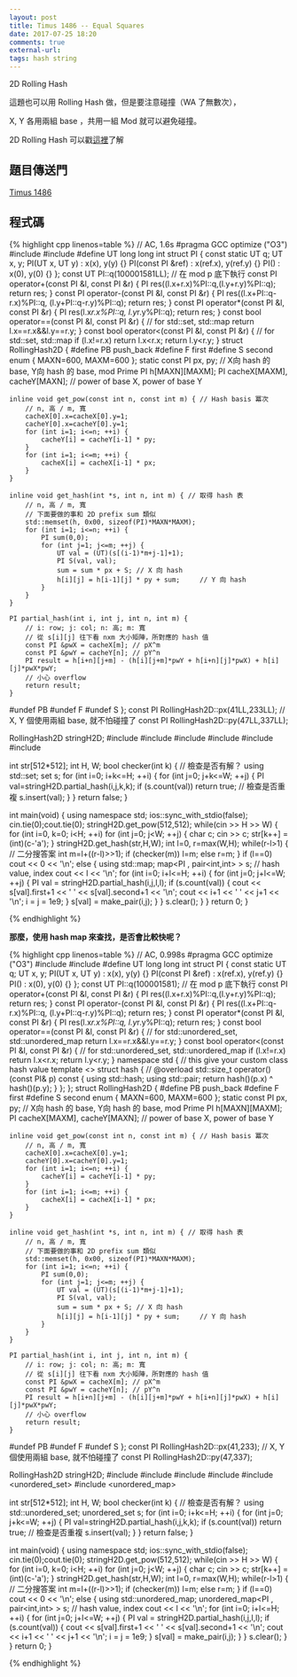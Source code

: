 ```yaml
---
layout: post
title: Timus 1486 -- Equal Squares
date: 2017-07-25 18:20
comments: true
external-url:
tags: hash string
---
```


2D Rolling Hash 

這題也可以用 Rolling Hash 做，但是要注意碰撞（WA 了無數次），

X, Y 各用兩組 base ，共用一組 Mod 就可以避免碰撞。

2D Rolling Hash 可以戳[這裡](https://peter0749.github.io/ContestCo/Rolling_Hash2D.html)了解

## 題目傳送門

[Timus 1486](http://acm.timus.ru/problem.aspx?space=1&num=1486)

## 程式碼

{% highlight cpp linenos=table %}
// AC, 1.6s
#pragma GCC optimize ("O3")
#include <cstring>
#include <functional>
#define UT long long int
struct PI {
    const static UT q;
    UT x, y;
    PI(UT x, UT y) : x(x), y(y) {}
    PI(const PI &ref) : x(ref.x), y(ref.y) {}
    PI() : x(0), y(0) {}
};
const UT PI::q(100001581LL); // 在 mod p 底下執行
const PI operator+(const PI &l, const PI &r) {
    PI res((l.x+r.x)%PI::q,(l.y+r.y)%PI::q);
    return res;
}
const PI operator-(const PI &l, const PI &r) {
    PI res((l.x+PI::q-r.x)%PI::q, (l.y+PI::q-r.y)%PI::q);
    return res;
}
const PI operator*(const PI &l, const PI &r) {
    PI res(l.x*r.x%PI::q, l.y*r.y%PI::q);
    return res;
}
const bool operator==(const PI &l, const PI &r) { // for std::set, std::map
    return l.x==r.x&&l.y==r.y;
}
const bool operator<(const PI &l, const PI &r) {  // for std::set, std::map
    if (l.x!=r.x) return l.x<r.x;
    return l.y<r.y;
}
struct RollingHash2D {
#define PB push_back
#define F first
#define S second
    enum { MAXN=600, MAXM=600 };
    static const PI px, py; // X向 hash 的 base, Y向 hash 的 base, mod Prime
    PI h[MAXN][MAXM];
    PI cacheX[MAXM], cacheY[MAXN]; // power of base X, power of base Y

    inline void get_pow(const int n, const int m) { // Hash basis 冪次
        // n, 高 / m, 寬
        cacheX[0].x=cacheX[0].y=1;
        cacheY[0].x=cacheY[0].y=1;
        for (int i=1; i<=n; ++i) {
            cacheY[i] = cacheY[i-1] * py;
        }
        for (int i=1; i<=m; ++i) {
            cacheX[i] = cacheX[i-1] * px;
        }
    }

    inline void get_hash(int *s, int n, int m) { // 取得 hash 表
        // n, 高 / m, 寬
        // 下面要做的事和 2D prefix sum 類似
        std::memset(h, 0x00, sizeof(PI)*MAXN*MAXM);
        for (int i=1; i<=n; ++i) {
            PI sum(0,0);
            for (int j=1; j<=m; ++j) {
                UT val = (UT)(s[(i-1)*m+j-1]+1);
                PI S(val, val);
                sum = sum * px + S; // X 向 hash
                h[i][j] = h[i-1][j] * py + sum;     // Y 向 hash
            }
        }
    }

    PI partial_hash(int i, int j, int n, int m) {
        // i: row; j: col; n: 高; m: 寬
        // 從 s[i][j] 往下看 nxm 大小矩陣，所對應的 hash 值
        const PI &pwX = cacheX[m]; // pX^m
        const PI &pwY = cacheY[n]; // pY^n
        PI result = h[i+n][j+m] - (h[i][j+m]*pwY + h[i+n][j]*pwX) + h[i][j]*pwX*pwY;
        // 小心 overflow
        return result;
    }
#undef PB
#undef F
#undef S
};
const PI RollingHash2D::px(41LL,233LL); // X, Y 個使用兩組 base, 就不怕碰撞了
const PI RollingHash2D::py(47LL,337LL);

RollingHash2D stringH2D;
#include <iostream>
#include <iomanip>
#include <algorithm>
#include <functional>
#include <set>
#include <map>

int str[512*512];
int H, W;
bool checker(int k) { // 檢查是否有解？
    using std::set;
    set<PI> s;
    for (int i=0; i+k<=H; ++i) {
        for (int j=0; j+k<=W; ++j) {
            PI val=stringH2D.partial_hash(i,j,k,k);
            if (s.count(val)) return true; // 檢查是否重複
            s.insert(val);
        }
    }
    return false;
}

int main(void) {
    using namespace std;
    ios::sync_with_stdio(false);
    cin.tie(0);cout.tie(0);
    stringH2D.get_pow(512,512);
    while(cin >> H >> W) {
        for (int i=0, k=0; i<H; ++i) for (int j=0; j<W; ++j) {
            char c; cin >> c;
            str[k++] = (int)(c-'a');
        }
        stringH2D.get_hash(str,H,W);
        int l=0, r=max(W,H);
        while(r-l>1) { // 二分搜答案
            int m=l+((r-l)>>1);
            if (checker(m)) l=m;
            else r=m;
        }
        if (l==0) cout << 0 << '\n';
        else {
            using std::map;
            map<PI , pair<int,int> > s; // hash value, index
            cout << l << '\n';
            for (int i=0; i+l<=H; ++i) {
                for (int j=0; j+l<=W; ++j) {
                    PI val = stringH2D.partial_hash(i,j,l,l);
                    if (s.count(val)) {
                        cout << s[val].first+1 << ' ' << s[val].second+1 << '\n';
                        cout << i+1 << ' ' << j+1 << '\n';
                        i = j = 1e9;
                    }
                    s[val] = make_pair(i,j);
                }
            }
            s.clear();
        }
    }
    return 0;
}

{% endhighlight %}

**那麼，使用 hash map 來查找，是否會比較快呢？**

{% highlight cpp linenos=table %}
// AC, 0.998s
#pragma GCC optimize ("O3")
#include <cstring>
#include <functional>
#define UT long long int
struct PI {
    const static UT q;
    UT x, y;
    PI(UT x, UT y) : x(x), y(y) {}
    PI(const PI &ref) : x(ref.x), y(ref.y) {}
    PI() : x(0), y(0) {}
};
const UT PI::q(100001581); // 在 mod p 底下執行
const PI operator+(const PI &l, const PI &r) {
    PI res((l.x+r.x)%PI::q,(l.y+r.y)%PI::q);
    return res;
}
const PI operator-(const PI &l, const PI &r) {
    PI res((l.x+PI::q-r.x)%PI::q, (l.y+PI::q-r.y)%PI::q);
    return res;
}
const PI operator*(const PI &l, const PI &r) {
    PI res(l.x*r.x%PI::q, l.y*r.y%PI::q);
    return res;
}
const bool operator==(const PI &l, const PI &r) { // for std::unordered_set, std::unordered_map
    return l.x==r.x&&l.y==r.y;
}
const bool operator<(const PI &l, const PI &r) {  // for std::unordered_set, std::unordered_map
    if (l.x!=r.x) return l.x<r.x;
    return l.y<r.y;
}
namespace std { // this give your custom class hash value
    template <>
    struct hash<PI> {
        // @overload
        std::size_t operator()(const PI& p) const {
            using std::hash;
            using std::pair;
            return hash<UT>()(p.x) ^ hash<UT>()(p.y);
        }
    };
};
struct RollingHash2D {
#define PB push_back
#define F first
#define S second
    enum { MAXN=600, MAXM=600 };
    static const PI px, py; // X向 hash 的 base, Y向 hash 的 base, mod Prime
    PI h[MAXN][MAXM];
    PI cacheX[MAXM], cacheY[MAXN]; // power of base X, power of base Y

    inline void get_pow(const int n, const int m) { // Hash basis 冪次
        // n, 高 / m, 寬
        cacheX[0].x=cacheX[0].y=1;
        cacheY[0].x=cacheY[0].y=1;
        for (int i=1; i<=n; ++i) {
            cacheY[i] = cacheY[i-1] * py;
        }
        for (int i=1; i<=m; ++i) {
            cacheX[i] = cacheX[i-1] * px;
        }
    }

    inline void get_hash(int *s, int n, int m) { // 取得 hash 表
        // n, 高 / m, 寬
        // 下面要做的事和 2D prefix sum 類似
        std::memset(h, 0x00, sizeof(PI)*MAXN*MAXM);
        for (int i=1; i<=n; ++i) {
            PI sum(0,0);
            for (int j=1; j<=m; ++j) {
                UT val = (UT)(s[(i-1)*m+j-1]+1);
                PI S(val, val);
                sum = sum * px + S; // X 向 hash
                h[i][j] = h[i-1][j] * py + sum;     // Y 向 hash
            }
        }
    }

    PI partial_hash(int i, int j, int n, int m) {
        // i: row; j: col; n: 高; m: 寬
        // 從 s[i][j] 往下看 nxm 大小矩陣，所對應的 hash 值
        const PI &pwX = cacheX[m]; // pX^m
        const PI &pwY = cacheY[n]; // pY^n
        PI result = h[i+n][j+m] - (h[i][j+m]*pwY + h[i+n][j]*pwX) + h[i][j]*pwX*pwY;
        // 小心 overflow
        return result;
    }
#undef PB
#undef F
#undef S
};
const PI RollingHash2D::px(41,233); // X, Y 個使用兩組 base, 就不怕碰撞了
const PI RollingHash2D::py(47,337);

RollingHash2D stringH2D;
#include <iostream>
#include <iomanip>
#include <algorithm>
#include <functional>
#include <unordered_set>
#include <unordered_map>

int str[512*512];
int H, W;
bool checker(int k) { // 檢查是否有解？
    using std::unordered_set;
    unordered_set<PI> s;
    for (int i=0; i+k<=H; ++i) {
        for (int j=0; j+k<=W; ++j) {
            PI val=stringH2D.partial_hash(i,j,k,k);
            if (s.count(val)) return true; // 檢查是否重複
            s.insert(val);
        }
    }
    return false;
}

int main(void) {
    using namespace std;
    ios::sync_with_stdio(false);
    cin.tie(0);cout.tie(0);
    stringH2D.get_pow(512,512);
    while(cin >> H >> W) {
        for (int i=0, k=0; i<H; ++i) for (int j=0; j<W; ++j) {
            char c; cin >> c;
            str[k++] = (int)(c-'a');
        }
        stringH2D.get_hash(str,H,W);
        int l=0, r=max(W,H);
        while(r-l>1) { // 二分搜答案
            int m=l+((r-l)>>1);
            if (checker(m)) l=m;
            else r=m;
        }
        if (l==0) cout << 0 << '\n';
        else {
            using std::unordered_map;
            unordered_map<PI , pair<int,int> > s; // hash value, index
            cout << l << '\n';
            for (int i=0; i+l<=H; ++i) {
                for (int j=0; j+l<=W; ++j) {
                    PI val = stringH2D.partial_hash(i,j,l,l);
                    if (s.count(val)) {
                        cout << s[val].first+1 << ' ' << s[val].second+1 << '\n';
                        cout << i+1 << ' ' << j+1 << '\n';
                        i = j = 1e9;
                    }
                    s[val] = make_pair(i,j);
                }
            }
            s.clear();
        }
    }
    return 0;
}

{% endhighlight %}
